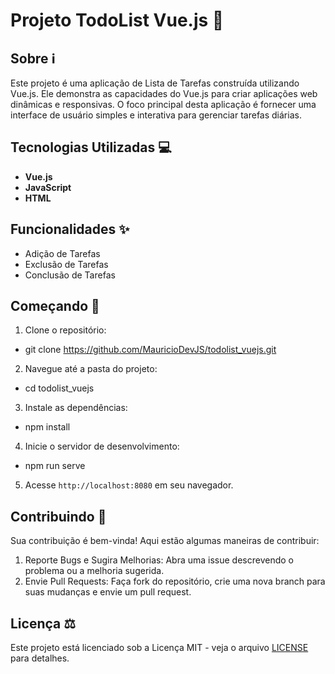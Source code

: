 # Projeto TodoList Vue.js :memo:

## Sobre :information_source:

Este projeto é uma aplicação de Lista de Tarefas construída utilizando Vue.js. Ele demonstra as capacidades do Vue.js para criar aplicações web dinâmicas e responsivas. O foco principal desta aplicação é fornecer uma interface de usuário simples e interativa para gerenciar tarefas diárias.

## Tecnologias Utilizadas :computer:

- **Vue.js**
- **JavaScript**
- **HTML**

## Funcionalidades :sparkles:

- Adição de Tarefas
- Exclusão de Tarefas
- Conclusão de Tarefas

## Começando :rocket:

1. Clone o repositório:

- git clone https://github.com/MauricioDevJS/todolist_vuejs.git

2. Navegue até a pasta do projeto:

- cd todolist_vuejs

3. Instale as dependências:

- npm install

4. Inicie o servidor de desenvolvimento:

- npm run serve

5. Acesse `http://localhost:8080` em seu navegador.

## Contribuindo :handshake:

Sua contribuição é bem-vinda! Aqui estão algumas maneiras de contribuir:

1. Reporte Bugs e Sugira Melhorias: Abra uma issue descrevendo o problema ou a melhoria sugerida.
2. Envie Pull Requests: Faça fork do repositório, crie uma nova branch para suas mudanças e envie um pull request.

## Licença :balance_scale:

Este projeto está licenciado sob a Licença MIT - veja o arquivo [LICENSE](LICENSE) para detalhes.
